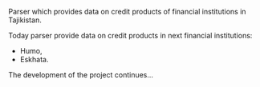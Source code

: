 Parser which provides data on credit products of financial institutions in Tajikistan.

Today parser provide data on credit products in next financial institutions:
- Humo,
- Eskhata.

The development of the project continues...